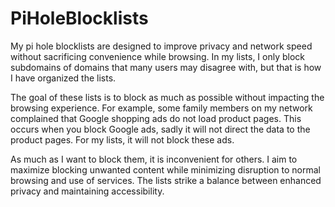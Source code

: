 # PiHoleBlocklists
My pi hole blocklists are designed to improve privacy and network speed without sacrificing convenience while browsing. In my lists, I only block subdomains of domains that many users may disagree with, but that is how I have organized the lists.

The goal of these lists is to block as much as possible without impacting the browsing experience. For example, some family members on my network complained that Google shopping ads do not load product pages. This occurs when you block Google ads, sadly it will not direct the data to the product pages. For my lists, it will not block these ads.

As much as I want to block them, it is inconvenient for others. I aim to maximize blocking unwanted content while minimizing disruption to normal browsing and use of services. The lists strike a balance between enhanced privacy and maintaining accessibility.
